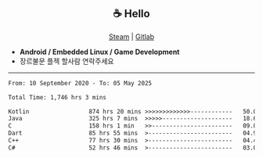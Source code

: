 <h2 align="center"> ☕ Hello </h2>

<p align="center">
  <a href="https://steamcommunity.com/id/Niforances/">Steam</a> |
  <a href="https://gitlab.com/niforances">Gitlab</a>
</p>

 - **Android / Embedded Linux / Game Development**
 - 장르불문 플젝 할사람 연락주세요

------

<!--START_SECTION:waka-->

```txt
From: 10 September 2020 - To: 05 May 2025

Total Time: 1,746 hrs 3 mins

Kotlin                 874 hrs 20 mins >>>>>>>>>>>>>------------   50.08 %
Java                   325 hrs 7 mins  >>>>>--------------------   18.62 %
C                      158 hrs 1 min   >>-----------------------   09.05 %
Dart                   85 hrs 55 mins  >------------------------   04.92 %
C++                    77 hrs 30 mins  >------------------------   04.44 %
C#                     52 hrs 46 mins  >------------------------   03.02 %
```

<!--END_SECTION:waka-->
